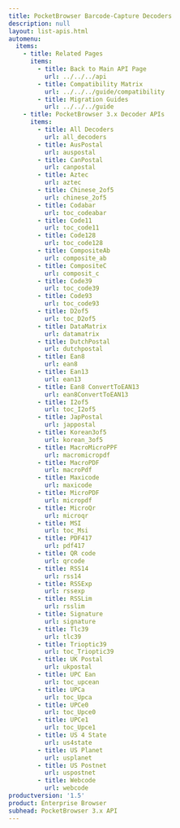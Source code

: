 ```yaml
---
title: PocketBrowser Barcode-Capture Decoders
description: null
layout: list-apis.html
automenu:
  items:
    - title: Related Pages
      items:
        - title: Back to Main API Page
          url: ../../../api
        - title: Compatibility Matrix
          url: ../../../guide/compatibility
        - title: Migration Guides
          url: ../../../guide
    - title: PocketBrowser 3.x Decoder APIs
      items:
        - title: All Decoders
          url: all_decoders
        - title: AusPostal
          url: auspostal
        - title: CanPostal
          url: canpostal
        - title: Aztec
          url: aztec
        - title: Chinese_2of5
          url: chinese_2of5
        - title: Codabar
          url: toc_codeabar
        - title: Code11
          url: toc_code11
        - title: Code128
          url: toc_code128
        - title: CompositeAb
          url: composite_ab
        - title: CompositeC
          url: composit_c
        - title: Code39
          url: toc_code39
        - title: Code93
          url: toc_code93
        - title: D2of5
          url: toc_D2of5
        - title: DataMatrix
          url: datamatrix
        - title: DutchPostal
          url: dutchpostal
        - title: Ean8
          url: ean8
        - title: Ean13
          url: ean13
        - title: Ean8 ConvertToEAN13
          url: ean8ConvertToEAN13
        - title: I2of5
          url: toc_I2of5
        - title: JapPostal
          url: jappostal
        - title: Korean3of5
          url: korean_3of5
        - title: MacroMicroPPF
          url: macromicropdf
        - title: MacroPDF
          url: macroPdf
        - title: Maxicode
          url: maxicode
        - title: MicroPDF
          url: micropdf
        - title: MicroQr
          url: microqr
        - title: MSI
          url: toc_Msi
        - title: PDF417
          url: pdf417
        - title: QR code
          url: qrcode
        - title: RSS14
          url: rss14
        - title: RSSExp
          url: rssexp
        - title: RSSLim
          url: rsslim
        - title: Signature
          url: signature
        - title: Tlc39
          url: tlc39
        - title: Trioptic39
          url: toc_Trioptic39
        - title: UK Postal
          url: ukpostal
        - title: UPC Ean
          url: toc_upcean
        - title: UPCa
          url: toc_Upca
        - title: UPCe0
          url: toc_Upce0
        - title: UPCe1
          url: toc_Upce1
        - title: US 4 State
          url: us4state
        - title: US Planet
          url: usplanet
        - title: US Postnet
          url: uspostnet
        - title: Webcode
          url: webcode
productversion: '1.5'
product: Enterprise Browser
subhead: PocketBrowser 3.x API
---
```


